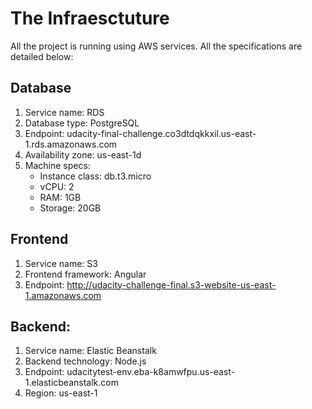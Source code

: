# The Infraesctuture

All the project is running using AWS services. All the specifications are detailed below:

## Database

1. Service name: RDS
2. Database type: PostgreSQL
3. Endpoint: udacity-final-challenge.co3dtdqkkxil.us-east-1.rds.amazonaws.com
4. Availability zone: us-east-1d
5. Machine specs:
   - Instance class: db.t3.micro
   - vCPU: 2
   - RAM: 1GB
   - Storage: 20GB

## Frontend

1. Service name: S3
2. Frontend framework: Angular
3. Endpoint: http://udacity-challenge-final.s3-website-us-east-1.amazonaws.com

## Backend:

1. Service name: Elastic Beanstalk
2. Backend technology: Node.js
3. Endpoint: udacitytest-env.eba-k8amwfpu.us-east-1.elasticbeanstalk.com
4. Region: us-east-1
